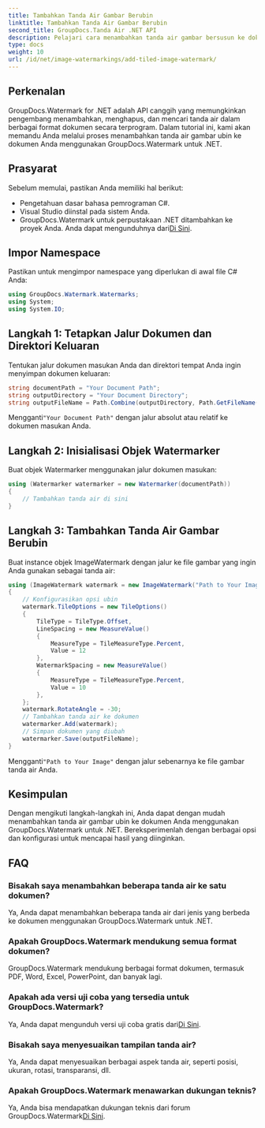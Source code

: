 ```yaml
---
title: Tambahkan Tanda Air Gambar Berubin
linktitle: Tambahkan Tanda Air Gambar Berubin
second_title: GroupDocs.Tanda Air .NET API
description: Pelajari cara menambahkan tanda air gambar bersusun ke dokumen Anda menggunakan GroupDocs.Watermark untuk .NET. Mudah, efisien, dan dapat disesuaikan.
type: docs
weight: 10
url: /id/net/image-watermarkings/add-tiled-image-watermark/
---
```

## Perkenalan
GroupDocs.Watermark for .NET adalah API canggih yang memungkinkan pengembang menambahkan, menghapus, dan mencari tanda air dalam berbagai format dokumen secara terprogram. Dalam tutorial ini, kami akan memandu Anda melalui proses menambahkan tanda air gambar ubin ke dokumen Anda menggunakan GroupDocs.Watermark untuk .NET.
## Prasyarat
Sebelum memulai, pastikan Anda memiliki hal berikut:
- Pengetahuan dasar bahasa pemrograman C#.
- Visual Studio diinstal pada sistem Anda.
- GroupDocs.Watermark untuk perpustakaan .NET ditambahkan ke proyek Anda. Anda dapat mengunduhnya dari[Di Sini](https://releases.groupdocs.com/Watermark/net/).

## Impor Namespace
Pastikan untuk mengimpor namespace yang diperlukan di awal file C# Anda:
```csharp
using GroupDocs.Watermark.Watermarks;
using System;
using System.IO;
```
## Langkah 1: Tetapkan Jalur Dokumen dan Direktori Keluaran
Tentukan jalur dokumen masukan Anda dan direktori tempat Anda ingin menyimpan dokumen keluaran:
```csharp
string documentPath = "Your Document Path";
string outputDirectory = "Your Document Directory";
string outputFileName = Path.Combine(outputDirectory, Path.GetFileName(documentPath));
```
 Mengganti`"Your Document Path"` dengan jalur absolut atau relatif ke dokumen masukan Anda.
## Langkah 2: Inisialisasi Objek Watermarker
Buat objek Watermarker menggunakan jalur dokumen masukan:
```csharp
using (Watermarker watermarker = new Watermarker(documentPath))
{
    // Tambahkan tanda air di sini
}
```
## Langkah 3: Tambahkan Tanda Air Gambar Berubin
Buat instance objek ImageWatermark dengan jalur ke file gambar yang ingin Anda gunakan sebagai tanda air:
```csharp
using (ImageWatermark watermark = new ImageWatermark("Path to Your Image"))
{
    // Konfigurasikan opsi ubin
    watermark.TileOptions = new TileOptions()
    {
        TileType = TileType.Offset,
        LineSpacing = new MeasureValue()
        {
            MeasureType = TileMeasureType.Percent,
            Value = 12
        },
        WatermarkSpacing = new MeasureValue()
        {
            MeasureType = TileMeasureType.Percent,
            Value = 10
        },
    };
    watermark.RotateAngle = -30;
    // Tambahkan tanda air ke dokumen
    watermarker.Add(watermark);
    // Simpan dokumen yang diubah
    watermarker.Save(outputFileName);
}
```
 Mengganti`"Path to Your Image"` dengan jalur sebenarnya ke file gambar tanda air Anda.

## Kesimpulan
Dengan mengikuti langkah-langkah ini, Anda dapat dengan mudah menambahkan tanda air gambar ubin ke dokumen Anda menggunakan GroupDocs.Watermark untuk .NET. Bereksperimenlah dengan berbagai opsi dan konfigurasi untuk mencapai hasil yang diinginkan.
## FAQ
### Bisakah saya menambahkan beberapa tanda air ke satu dokumen?
Ya, Anda dapat menambahkan beberapa tanda air dari jenis yang berbeda ke dokumen menggunakan GroupDocs.Watermark untuk .NET.
### Apakah GroupDocs.Watermark mendukung semua format dokumen?
GroupDocs.Watermark mendukung berbagai format dokumen, termasuk PDF, Word, Excel, PowerPoint, dan banyak lagi.
### Apakah ada versi uji coba yang tersedia untuk GroupDocs.Watermark?
 Ya, Anda dapat mengunduh versi uji coba gratis dari[Di Sini](https://releases.groupdocs.com/).
### Bisakah saya menyesuaikan tampilan tanda air?
Ya, Anda dapat menyesuaikan berbagai aspek tanda air, seperti posisi, ukuran, rotasi, transparansi, dll.
### Apakah GroupDocs.Watermark menawarkan dukungan teknis?
 Ya, Anda bisa mendapatkan dukungan teknis dari forum GroupDocs.Watermark[Di Sini](https://forum.groupdocs.com/c/watermark/19).